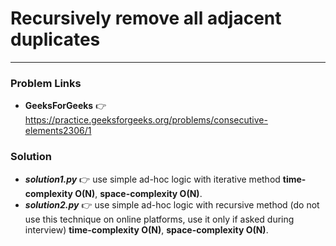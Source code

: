 # Recursively remove all adjacent duplicates

---

### Problem Links
- **__GeeksForGeeks__** :point_right: https://practice.geeksforgeeks.org/problems/consecutive-elements2306/1

### Solution
- **_solution1.py_** :point_right: use simple ad-hoc logic with iterative method **time-complexity O(N)**, **space-complexity O(N)**.
- **_solution2.py_** :point_right: use simple ad-hoc logic with recursive method (do not use this technique on online platforms, use it only if asked during interview) **time-complexity O(N)**, **space-complexity O(N)**.
